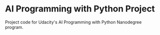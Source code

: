 # AI Programming with Python Project

Project code for Udacity's AI Programming with Python Nanodegree program. 
